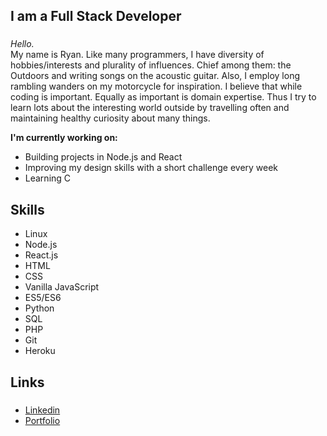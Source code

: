 

## I am a Full Stack Developer <h3>

_Hello._<br>
My name is Ryan. Like many programmers, I have diversity of hobbies/interests and plurality of influences. Chief among them: the Outdoors and writing songs on the acoustic guitar. Also, I employ long rambling wanders on my motorcycle for inspiration. I believe that while coding is important. Equally as important is domain expertise. 
Thus I try to learn lots about the interesting world outside by travelling often and maintaining healthy curiosity about many things.
 
**I'm currently working on:**
  * Building projects in Node.js and React
  * Improving my design skills with a short challenge every week
  * Learning C
 
## Skills 
* Linux
* Node.js
* React.js 
* HTML
* CSS 
* Vanilla JavaScript 
* ES5/ES6
* Python
* SQL
* PHP 
* Git 
* Heroku
 
  
 ## Links <h5>
* [Linkedin](https://www.linkedin.com/in/ryan-skidmore1/) 
* [Portfolio](https://ryanss.co/)
 
